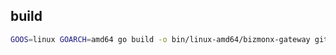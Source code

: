## build

```bash
GOOS=linux GOARCH=amd64 go build -o bin/linux-amd64/bizmonx-gateway github.com/bizmonx/bizmonx-gateway 
```